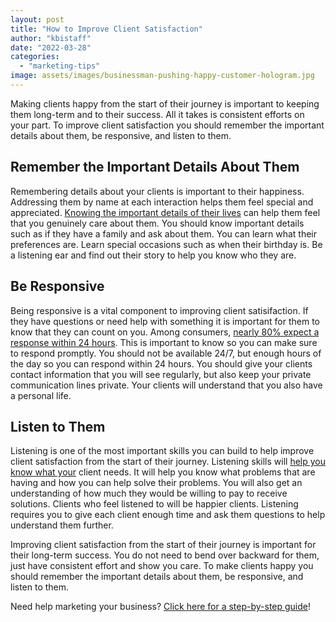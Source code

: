 ```yaml
---
layout: post
title: "How to Improve Client Satisfaction"
author: "kbistaff"
date: "2022-03-28"
categories: 
  - "marketing-tips"
image: assets/images/businessman-pushing-happy-customer-hologram.jpg
---
```


Making clients happy from the start of their journey is important to keeping them long-term and to their success. All it takes is consistent efforts on your part. To improve client satisfaction you should remember the important details about them, be responsive, and listen to them.

## **Remember the Important Details About Them**

Remembering details about your clients is important to their happiness. Addressing them by name at each interaction helps them feel special and appreciated. [Knowing the important details of their lives](https://www.customerexperienceinsight.com/9-things-you-must-remember-about-customers/) can help them feel that you genuinely care about them. You should know important details such as if they have a family and ask about them. You can learn what their preferences are. Learn special occasions such as when their birthday is. Be a listening ear and find out their story to help you know who they are.

## **Be Responsive**

Being responsive is a vital component to improving client satisifaction. If they have questions or need help with something it is important for them to know that they can count on you. Among consumers, [nearly 80% expect a response within 24 hours](https://www.bigleap.com/blog/diy-digital-marketing-what-you-can-do-yourself/). This is important to know so you can make sure to respond promptly. You should not be available 24/7, but enough hours of the day so you can respond within 24 hours. You should give your clients contact information that you will see regularly, but also keep your private communication lines private. Your clients will understand that you also have a personal life.

## **Listen to Them**

Listening is one of the most important skills you can build to help improve client satisfaction from the start of their journey. Listening skills will [help you know what your](https://www.freshworks.com/live-chat-software/guide-to-happy-customers-blog/) client needs. It will help you know what problems that are having and how you can help solve their problems. You will also get an understanding of how much they would be willing to pay to receive solutions. Clients who feel listened to will be happier clients. Listening requires you to give each client enough time and ask them questions to help understand them further.

Improving client satisfaction from the start of their journey is important for their long-term success. You do not need to bend over backward for them, just have consistent effort and show you care. To make clients happy you should remember the important details about them, be responsive, and listen to them.

Need help marketing your business? [Click here for a step-by-step guide](https://ebook.katebagoy.com/lto)!
